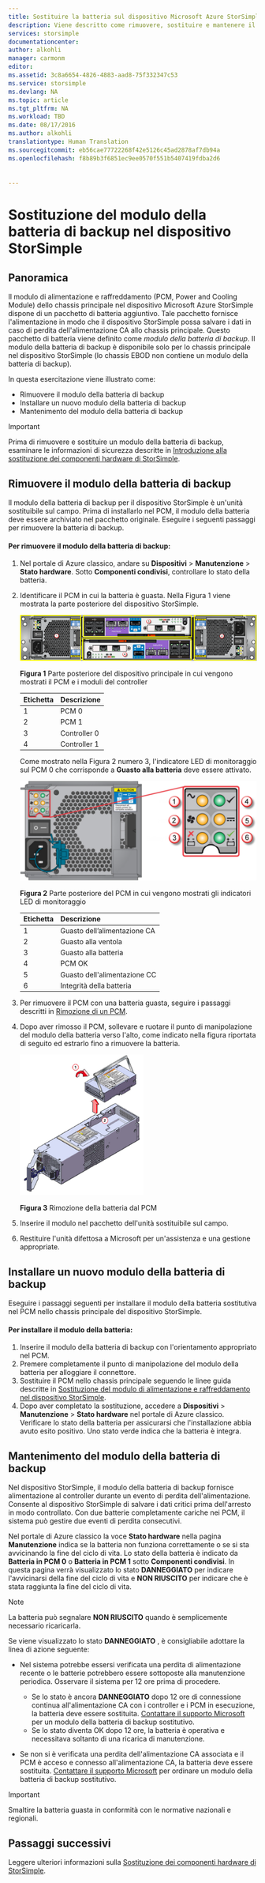 ```yaml
---
title: Sostituire la batteria sul dispositivo Microsoft Azure StorSimple | Documentazione Microsoft
description: Viene descritto come rimuovere, sostituire e mantenere il modulo della batteria di backup nel dispositivo StorSimple.
services: storsimple
documentationcenter: 
author: alkohli
manager: carmonm
editor: 
ms.assetid: 3c8a6654-4826-4883-aad8-75f332347c53
ms.service: storsimple
ms.devlang: NA
ms.topic: article
ms.tgt_pltfrm: NA
ms.workload: TBD
ms.date: 08/17/2016
ms.author: alkohli
translationtype: Human Translation
ms.sourcegitcommit: eb56cae77722268f42e5126c45ad2878af7db94a
ms.openlocfilehash: f8b89b3f6851ec9ee0570f551b5407419fdba2d6


---
```

# <a name="replace-the-backup-battery-module-on-your-storsimple-device"></a>Sostituzione del modulo della batteria di backup nel dispositivo StorSimple
## <a name="overview"></a>Panoramica
Il modulo di alimentazione e raffreddamento (PCM, Power and Cooling Module) dello chassis principale nel dispositivo Microsoft Azure StorSimple dispone di un pacchetto di batteria aggiuntivo. Tale pacchetto fornisce l'alimentazione in modo che il dispositivo StorSimple possa salvare i dati in caso di perdita dell'alimentazione CA allo chassis principale. Questo pacchetto di batteria viene definito come *modulo della batteria di backup*. Il modulo della batteria di backup è disponibile solo per lo chassis principale nel dispositivo StorSimple (lo chassis EBOD non contiene un modulo della batteria di backup). 

In questa esercitazione viene illustrato come:

* Rimuovere il modulo della batteria di backup 
* Installare un nuovo modulo della batteria di backup
* Mantenimento del modulo della batteria di backup

> [!IMPORTANT]
> Prima di rimuovere e sostituire un modulo della batteria di backup, esaminare le informazioni di sicurezza descritte in [Introduzione alla sostituzione dei componenti hardware di StorSimple](storsimple-hardware-component-replacement.md).
> 
> 

## <a name="remove-the-backup-battery-module"></a>Rimuovere il modulo della batteria di backup
Il modulo della batteria di backup per il dispositivo StorSimple è un'unità sostituibile sul campo. Prima di installarlo nel PCM, il modulo della batteria deve essere archiviato nel pacchetto originale. Eseguire i seguenti passaggi per rimuovere la batteria di backup.

#### <a name="to-remove-the-backup-battery-module"></a>Per rimuovere il modulo della batteria di backup:
1. Nel portale di Azure classico, andare su **Dispositivi** > **Manutenzione** > **Stato hardware**. Sotto **Componenti condivisi**, controllare lo stato della batteria.
2. Identificare il PCM in cui la batteria è guasta. Nella Figura 1 viene mostrata la parte posteriore del dispositivo StorSimple.
   
    ![Backplane dei moduli dello chassis principale del dispositivo](./media/storsimple-battery-replacement/IC740994.png)
   
    **Figura 1** Parte posteriore del dispositivo principale in cui vengono mostrati il PCM e i moduli del controller
   
   | Etichetta | Descrizione |
   |:--- |:--- |
   | 1 |PCM 0 |
   | 2 |PCM 1 |
   | 3 |Controller 0 |
   | 4 |Controller 1 |
   
    Come mostrato nella Figura 2 numero 3, l'indicatore LED di monitoraggio sul PCM 0 che corrisponde a **Guasto alla batteria** deve essere attivato.
   
    ![Backplane degli indicatori LED di monitoraggio del PCM del dispositivo](./media/storsimple-battery-replacement/IC740992.png)
   
    **Figura 2** Parte posteriore del PCM in cui vengono mostrati gli indicatori LED di monitoraggio
   
   | Etichetta | Descrizione |
   |:--- |:--- |
   | 1 |Guasto dell’alimentazione CA |
   | 2 |Guasto alla ventola |
   | 3 |Guasto alla batteria |
   | 4 |PCM OK |
   | 5 |Guasto dell'alimentazione CC |
   | 6 |Integrità della batteria |
3. Per rimuovere il PCM con una batteria guasta, seguire i passaggi descritti in [Rimozione di un PCM](storsimple-power-cooling-module-replacement.md#remove-a-pcm).
4. Dopo aver rimosso il PCM, sollevare e ruotare il punto di manipolazione del modulo della batteria verso l'alto, come indicato nella figura riportata di seguito ed estrarlo fino a rimuovere la batteria.
   
    ![Rimozione della batteria dal PCM](./media/storsimple-battery-replacement/IC741019.png)
   
    **Figura 3** Rimozione della batteria dal PCM
5. Inserire il modulo nel pacchetto dell'unità sostituibile sul campo.
6. Restituire l'unità difettosa a Microsoft per un'assistenza e una gestione appropriate.

## <a name="install-a-new-backup-battery-module"></a>Installare un nuovo modulo della batteria di backup
Eseguire i passaggi seguenti per installare il modulo della batteria sostitutiva nel PCM nello chassis principale del dispositivo StorSimple.

#### <a name="to-install-the-battery-module"></a>Per installare il modulo della batteria:
1. Inserire il modulo della batteria di backup con l'orientamento appropriato nel PCM.
2. Premere completamente il punto di manipolazione del modulo della batteria per alloggiare il connettore.
3. Sostituire il PCM nello chassis principale seguendo le linee guida descritte in [Sostituzione del modulo di alimentazione e raffreddamento nel dispositivo StorSimple](storsimple-power-cooling-module-replacement.md).
4. Dopo aver completato la sostituzione, accedere a **Dispositivi** > **Manutenzione** > **Stato hardware** nel portale di Azure classico. Verificare lo stato della batteria per assicurarsi che l'installazione abbia avuto esito positivo. Uno stato verde indica che la batteria è integra.

## <a name="maintain-the-backup-battery-module"></a>Mantenimento del modulo della batteria di backup
Nel dispositivo StorSimple, il modulo della batteria di backup fornisce alimentazione al controller durante un evento di perdita dell'alimentazione. Consente al dispositivo StorSimple di salvare i dati critici prima dell'arresto in modo controllato. Con due batterie completamente cariche nei PCM, il sistema può gestire due eventi di perdita consecutivi.

Nel portale di Azure classico la voce **Stato hardware** nella pagina **Manutenzione** indica se la batteria non funziona correttamente o se si sta avvicinando la fine del ciclo di vita. Lo stato della batteria è indicato da **Batteria in PCM 0** o **Batteria in PCM 1** sotto **Componenti condivisi**. In questa pagina verrà visualizzato lo stato **DANNEGGIATO** per indicare l'avvicinarsi della fine del ciclo di vita e **NON RIUSCITO** per indicare che è stata raggiunta la fine del ciclo di vita. 

> [!NOTE]
> La batteria può segnalare **NON RIUSCITO** quando è semplicemente necessario ricaricarla.
> 
> 

Se viene visualizzato lo stato **DANNEGGIATO** , è consigliabile adottare la linea di azione seguente:

* Nel sistema potrebbe essersi verificata una perdita di alimentazione recente o le batterie potrebbero essere sottoposte alla manutenzione periodica. Osservare il sistema per 12 ore prima di procedere.
  
  * Se lo stato è ancora **DANNEGGIATO** dopo 12 ore di connessione continua all'alimentazione CA con i controller e i PCM in esecuzione, la batteria deve essere sostituita. [Contattare il supporto Microsoft](storsimple-contact-microsoft-support.md) per un modulo della batteria di backup sostitutivo.
  * Se lo stato diventa OK dopo 12 ore, la batteria è operativa e necessitava soltanto di una ricarica di manutenzione.
* Se non si è verificata una perdita dell'alimentazione CA associata e il PCM è acceso e connesso all'alimentazione CA, la batteria deve essere sostituita. [Contattare il supporto Microsoft](storsimple-contact-microsoft-support.md) per ordinare un modulo della batteria di backup sostitutivo.

> [!IMPORTANT]
> Smaltire la batteria guasta in conformità con le normative nazionali e regionali. 
> 
> 

## <a name="next-steps"></a>Passaggi successivi
Leggere ulteriori informazioni sulla [Sostituzione dei componenti hardware di StorSimple](storsimple-hardware-component-replacement.md).




<!--HONumber=Jan17_HO4-->


